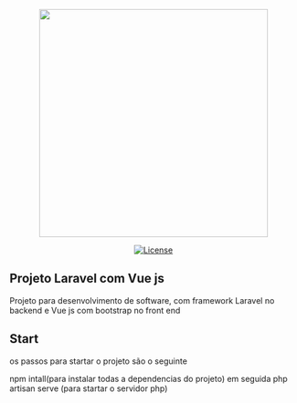 <p align="center"><a href="https://laravel.com" target="_blank"><img src="https://raw.githubusercontent.com/laravel/art/master/logo-lockup/5%20SVG/2%20CMYK/1%20Full%20Color/laravel-logolockup-cmyk-red.svg" width="400"></a></p>

<p align="center">
<a href="https://packagist.org/packages/laravel/framework"><img src="https://img.shields.io/packagist/l/laravel/framework" alt="License"></a>
</p>

## Projeto Laravel com Vue js

Projeto para desenvolvimento de software, com framework Laravel no backend e Vue js com bootstrap no front end

## Start

os passos para startar o projeto são o seguinte

npm intall(para instalar todas a dependencias do projeto)
em seguida
php artisan serve (para startar o servidor php)
